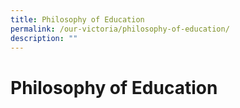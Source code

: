 ```yaml
---
title: Philosophy of Education
permalink: /our-victoria/philosophy-of-education/
description: ""
---
```

# **Philosophy of Education**
